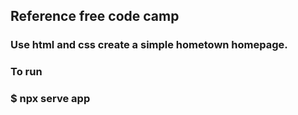## Reference free code camp

### Use html and css create a simple hometown homepage.

### To run

### $ npx serve app
